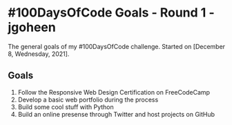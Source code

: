 # #100DaysOfCode Goals - Round 1 - jgoheen

The general goals of my #100DaysOfCode challenge. Started on [December 8, Wednesday, 2021].

## Goals

1. Follow the Responsive Web Design Certification on FreeCodeCamp 
2. Develop a basic web portfolio during the process
3. Build some cool stuff with Python
4. Build an online presense through Twitter and host projects on GitHub

